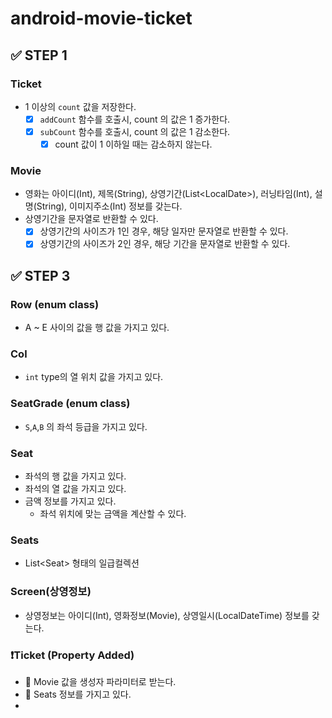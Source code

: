 # android-movie-ticket

## ✅ STEP 1

### Ticket
- 1 이상의 `count` 값을 저장한다.
  - [x] `addCount` 함수를 호출시, count 의 값은 1 증가한다.
  - [x] `subCount` 함수를 호출시, count 의 값은 1 감소한다.
    - [x] count 값이 1 이하일 때는 감소하지 않는다.

### Movie
- 영화는 아이디(Int), 제목(String), 상영기간(List\<LocalDate>), 러닝타임(Int), 설명(String), 이미지주소(Int) 정보를 갖는다.
- 상영기간을 문자열로 반환할 수 있다.
  - [x] 상영기간의 사이즈가 1인 경우, 해당 일자만 문자열로 반환할 수 있다.
  - [x] 상영기간의 사이즈가 2인 경우, 해당 기간을 문자열로 반환할 수 있다.

## ✅ STEP 3

### Row (enum class)
- A ~ E 사이의 값을 행 값을 가지고 있다.

### Col
- `int` type의 열 위치 값을 가지고 있다.

### SeatGrade (enum class)
- `S`,`A`,`B` 의 좌석 등급을 가지고 있다.

### Seat
- 좌석의 행 값을 가지고 있다.
- 좌석의 열 값을 가지고 있다. 
- 금액 정보를 가지고 있다.
  - 좌석 위치에 맞는 금액을 계산할 수 있다. 

### Seats
- List\<Seat> 형태의 일급컬렉션

### Screen(상영정보)
- 상영정보는 아이디(Int), 영화정보(Movie), 상영일시(LocalDateTime) 정보를 갖는다.

### ❗️Ticket (Property Added)
- 🔴 Movie 값을 생성자 파라미터로 받는다.
- 🔴 Seats 정보를 가지고 있다.
- 